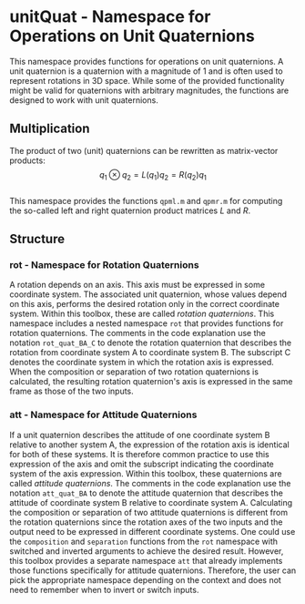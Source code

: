 # unitQuat - Namespace for Operations on Unit Quaternions
This namespace provides functions for operations on unit quaternions.
A unit quaternion is a quaternion with a magnitude of 1 and is often used to represent rotations in 3D space.
While some of the provided functionality might be valid for quaternions with arbitrary magnitudes, the functions are designed to work with unit quaternions.

## Multiplication
The product of two (unit) quaternions can be rewritten as matrix-vector products:\
$$q_1 \otimes q_2 = L(q_1) q_2 = R(q_2) q_1$$\
This namespace provides the functions `qpml.m` and `qpmr.m` for computing the so-called left and right quaternion product matrices $L$ and $R$.

## Structure
### rot - Namespace for Rotation Quaternions
A rotation depends on an axis. This axis must be expressed in some coordinate system.
The associated unit quaternion, whose values depend on this axis, performs the desired rotation only in the correct coordinate system.
Within this toolbox, these are called _rotation quaternions_.
This namespace includes a nested namespace `rot` that provides functions for rotation quaternions.
The comments in the code explanation use the notation `rot_quat_BA_C` to denote the rotation quaternion that describes the rotation from coordinate system A to coordinate system B.
The subscript C denotes the coordinate system in which the rotation axis is expressed.
When the composition or separation of two rotation quaternions is calculated, the resulting rotation quaternion's axis is expressed in the same frame as those of the two inputs.  

### att - Namespace for Attitude Quaternions
If a unit quaternion describes the attitude of one coordinate system B relative to another system A, the expression of the rotation axis is identical for both of these systems.
It is therefore common practice to use this expression of the axis and omit the subscript indicating the coordinate system of the axis expression.
Within this toolbox, these quaternions are called _attitude quaternions_.
The comments in the code explanation use the notation `att_quat_BA` to denote the attitude quaternion that describes the attitude of coordinate system B relative to coordinate system A.
Calculating the composition or separation of two attitude quaternions is different from the rotation quaternions since the rotation axes of the two inputs and the output need to be expressed in different coordinate systems.
One could use the `composition` and `separation` functions from the `rot` namespace with switched and inverted arguments to achieve the desired result.
However, this toolbox provides a separate namespace `att` that already implements those functions specifically for attitude quaternions.
Therefore, the user can pick the appropriate namespace depending on the context and does not need to remember when to invert or switch inputs.
